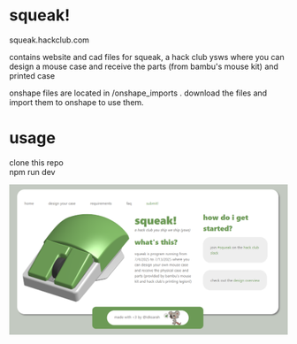 # squeak!
squeak.hackclub.com

contains website and cad files for squeak, a hack club ysws where you can design a mouse case and receive the parts (from bambu's mouse kit) and printed case

onshape files are located in /onshape_imports . download the files and import them to onshape to use them.

# usage
clone this repo <br>
npm run dev

![Screenshot](./public/ss.png)
